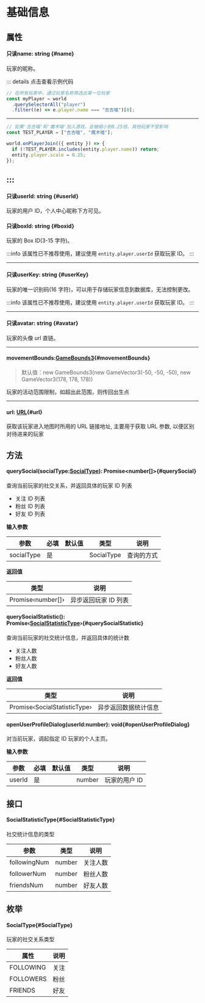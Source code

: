 <script setup>
import '/style.css'
</script>

# 基础信息

## 属性

#### <font id="API" /><font id="ReadOnly">只读</font>name<font id="Type">: string</font> {#name}

玩家的昵称。

::: details 点击查看示例代码

```javascript
// 在所有玩家中，通过玩家名称筛选出某一位玩家
const myPlayer = world
  .querySelectorAll("player")
  .filter((e) => e.player.name === "吉吉喵")[0];
```

---

```javascript
// 如果'吉吉喵'和'魔术喵'加入游戏，会被缩小到0.25倍。其他玩家不受影响
const TEST_PLAYER = ["吉吉喵", "魔术喵"];

world.onPlayerJoin(({ entity }) => {
  if (!TEST_PLAYER.includes(entity.player.name)) return;
  entity.player.scale = 0.25;
});
```

## :::

#### <font id="API" /><font id="ReadOnly">只读</font>userId<font id="Type">: string</font> {#userId}

玩家的用户 ID，个人中心昵称下方可见。

#### <font id="API" /><font id="ReadOnly">只读</font>boxId<font id="Type">: string</font> {#boxid}

玩家的 Box ID(3-15 字符)。

:::info
该属性已不推荐使用，建议使用 `entity.player.userId` 获取玩家 ID。
:::

---

#### <font id="API" /><font id="ReadOnly">只读</font>userKey<font id="Type">: string</font> {#userKey}

玩家的唯一识别码(16 字符)，可以用于存储玩家信息到数据库，无法控制更改。

:::info
该属性已不推荐使用，建议使用 `entity.player.userId` 获取玩家 ID。
:::

---

#### <font id="API" /><font id="ReadOnly">只读</font>avatar<font id="Type">: string</font> {#avatar}

玩家的头像 url 直链。

---

#### <font id="API" />movementBounds<font id="Type">:[GameBounds3](/GameBounds3/)</font>{#movementBounds}

> 默认值：new GameBounds3(new GameVector3(-50, -50, -50), new GameVector3(178, 178, 178))

玩家的活动范围限制，如超出此范围，则传回出生点

---

#### <font id="API" />url<font id="Type">: [URL](https://developer.mozilla.org/zh-CN/docs/Web/API/URL)</font>{#url}

获取该玩家进入地图时所用的 URL 链接地址, 主要用于获取 URL 参数, 以便区别对待进来的玩家

## 方法

#### <font id="API" />querySocial(<font id="Type">socialType:[SocialType](./info#SocialType)</font>)<font id="Type">: Promise<number[]></font>{#querySocial}

查询当前玩家的社交关系，并返回具体的玩家 ID 列表

- 关注 ID 列表
- 粉丝 ID 列表
- 好友 ID 列表

**输入参数**

| **参数**   | **必填** | **默认值** | **类型**   | **说明**   |
| ---------- | -------- | ---------- | ---------- | ---------- |
| socialType | 是       |            | SocialType | 查询的方式 |

**返回值**

| **类型**          | **说明**             |
| ----------------- | -------------------- |
| Promise‹number[]› | 异步返回玩家 ID 列表 |

#### <font id="API" />querySocialStatistic()<font id="Type">: Promise‹[SocialStatisticType](./info#SocialStatisticType)›</font>{#querySocialStatistic}

查询当前玩家的社交统计信息，并返回具体的统计数

- 关注人数
- 粉丝人数
- 好友人数

**返回值**

| **类型**                     | **说明**             |
| ---------------------------- | -------------------- |
| Promise‹SocialStatisticType› | 异步返回数据统计信息 |

#### <font id="API" />openUserProfileDialog(<font id="Type">userId:number</font>)<font id="Type">: void</font>{#openUserProfileDialog}

对当前玩家，调起指定 ID 玩家的个人主页。

**输入参数**

| **参数** | **必填** | **默认值** | **类型** | **说明**      |
| -------- | -------- | ---------- | -------- | ------------- |
| userId   | 是       |            | number   | 玩家的用户 ID |

## 接口

#### <font id="API" />SocialStatisticType{#SocialStatisticType}

社交统计信息的类型

| **参数**     | **类型** | **说明** |
| ------------ | -------- | -------- |
| followingNum | number   | 关注人数 |
| followerNum  | number   | 粉丝人数 |
| friendsNum   | number   | 好友人数 |

## 枚举

#### <font id="API" />SocialType{#SocialType}

玩家的社交关系类型

| **属性**  | **说明** |
| --------- | -------- |
| FOLLOWING | 关注     |
| FOLLOWERS | 粉丝     |
| FRIENDS   | 好友     |

